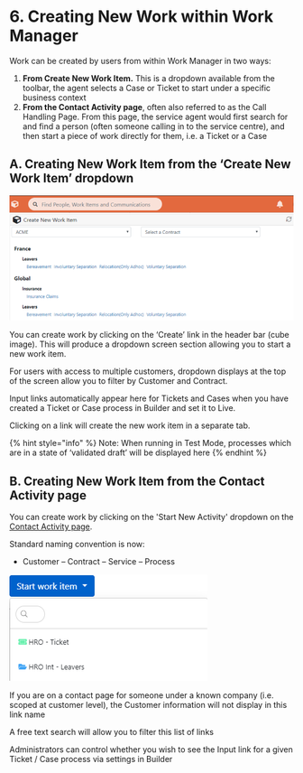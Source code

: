 # 6. Creating New Work within Work Manager

Work can be created by users from within Work Manager in two ways:

1. **From Create New Work Item.** This is a dropdown available from the toolbar, the agent selects a Case or Ticket to start under a specific business context
2. **From the Contact Activity page**, often also referred to as the Call Handling Page. From this page, the service agent would first search for and find a person \(often someone calling in to the service centre\), and then start a piece of work directly for them, i.e. a Ticket or a Case

## A. Creating New Work Item from the ‘Create New Work Item’ dropdown

![](.gitbook/assets/7.png)

You can create work by clicking on the ‘Create’ link in the header bar \(cube image\). This will produce a dropdown screen section allowing you to start a new work item.

For users with access to multiple customers, dropdown displays at the top of the screen allow you to filter by Customer and Contract.

Input links automatically appear here for Tickets and Cases when you have created a Ticket or Case process in Builder and set it to Live.

Clicking on a link will create the new work item in a separate tab.

{% hint style="info" %}
Note: When running in Test Mode, processes which are in a state of ‘validated draft’ will be displayed here
{% endhint %}

## B. Creating New Work Item from the Contact Activity page

You can create work by clicking on the 'Start New Activity' dropdown on the [Contact Activity page](9.-the-contact-activity-page.md).

Standard naming convention is now:

* Customer – Contract – Service – Process

![](.gitbook/assets/8%20%281%29.png)

If you are on a contact page for someone under a known company \(i.e. scoped at customer level\), the Customer information will not display in this link name

A free text search will allow you to filter this list of links

Administrators can control whether you wish to see the Input link for a given Ticket / Case process via settings in Builder


